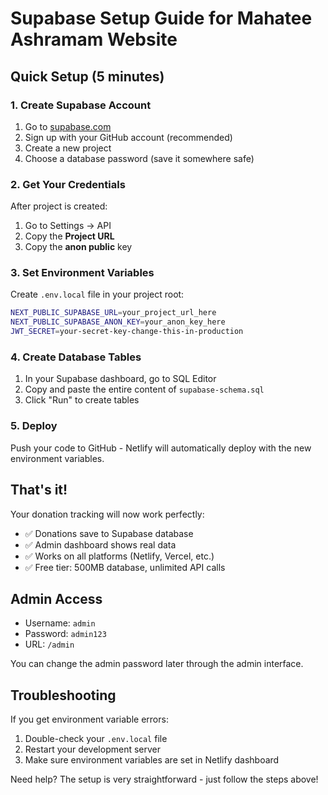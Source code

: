 # Supabase Setup Guide for Mahatee Ashramam Website

## Quick Setup (5 minutes)

### 1. Create Supabase Account
1. Go to [supabase.com](https://supabase.com)
2. Sign up with your GitHub account (recommended)
3. Create a new project
4. Choose a database password (save it somewhere safe)

### 2. Get Your Credentials
After project is created:
1. Go to Settings → API
2. Copy the **Project URL**
3. Copy the **anon public** key

### 3. Set Environment Variables
Create `.env.local` file in your project root:
```bash
NEXT_PUBLIC_SUPABASE_URL=your_project_url_here
NEXT_PUBLIC_SUPABASE_ANON_KEY=your_anon_key_here
JWT_SECRET=your-secret-key-change-this-in-production
```

### 4. Create Database Tables
1. In your Supabase dashboard, go to SQL Editor
2. Copy and paste the entire content of `supabase-schema.sql`
3. Click "Run" to create tables

### 5. Deploy
Push your code to GitHub - Netlify will automatically deploy with the new environment variables.

## That's it! 

Your donation tracking will now work perfectly:
- ✅ Donations save to Supabase database
- ✅ Admin dashboard shows real data
- ✅ Works on all platforms (Netlify, Vercel, etc.)
- ✅ Free tier: 500MB database, unlimited API calls

## Admin Access
- Username: `admin`
- Password: `admin123`
- URL: `/admin`

You can change the admin password later through the admin interface.

## Troubleshooting
If you get environment variable errors:
1. Double-check your `.env.local` file
2. Restart your development server
3. Make sure environment variables are set in Netlify dashboard

Need help? The setup is very straightforward - just follow the steps above!
